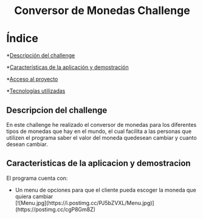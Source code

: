 <h1 align="center">Conversor de Monedas Challenge</h1>

# Índice

*[Descripción del challenge](#descripción-del-proyecto)

*[Características de la aplicación y demostración](#Características-de-la-aplicación-y-demostración)

*[Acceso al proyecto](#acceso-proyecto)

*[Tecnologías utilizadas](#tecnologías-utilizadas)

## Descripcion del challenge

<p>En este challenge he realizado el conversor de monedas para los diferentes tipos de monedas que hay en el mundo, el cual facilita a las personas que utilizen el programa saber el valor del moneda quedesean cambiar y cuanto desean cambiar.</p>

## Caracteristicas de la aplicacion y demostracion
<p>El programa cuenta con: </p>
<ul>
  <li>Un menu de opciones para que el cliente pueda escoger la moneda que quiera cambiar</li>
  [![Menu.jpg](https://i.postimg.cc/PJ5bZVXL/Menu.jpg)](https://postimg.cc/cgP8Gm8Z)

</ul>

